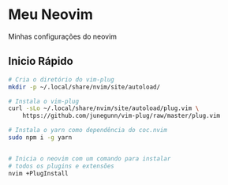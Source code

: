 # Meu Neovim

Minhas configurações do neovim

## Inicio Rápido

```bash
# Cria o diretório do vim-plug
mkdir -p ~/.local/share/nvim/site/autoload/

# Instala o vim-plug
curl -sLo ~/.local/share/nvim/site/autoload/plug.vim \
    https://github.com/junegunn/vim-plug/raw/master/plug.vim

# Instala o yarn como dependência do coc.nvim
sudo npm i -g yarn


# Inicia o neovim com um comando para instalar
# todos os plugins e extensões
nvim +PlugInstall

```
